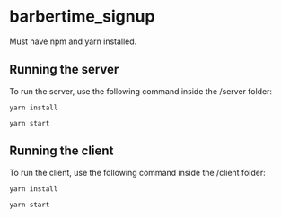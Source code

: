 # barbertime_signup

Must have npm and yarn installed.

## Running the server

To run the server, use the following command inside the /server folder:

`yarn install`

`yarn start`

## Running the client

To run the client, use the following command inside the /client folder:

`yarn install`

`yarn start`